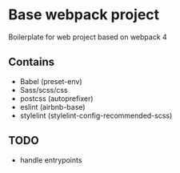 # Base webpack project
Boilerplate for web project based on webpack 4

## Contains
* Babel (preset-env)
* Sass/scss/css
* postcss (autoprefixer)
* eslint (airbnb-base)
* stylelint (stylelint-config-recommended-scss)

## TODO
* handle entrypoints
